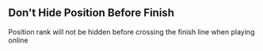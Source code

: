 ## Don't Hide Position Before Finish

Position rank will not be hidden before crossing the finish line when playing online
